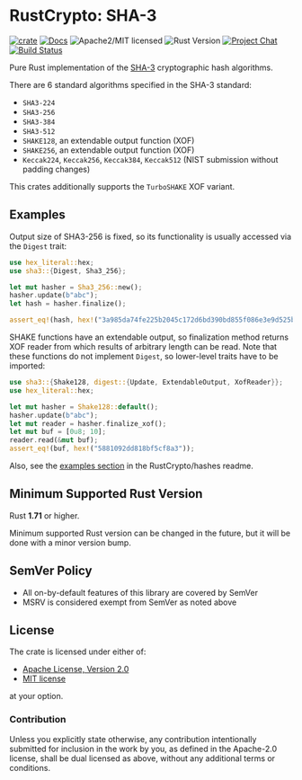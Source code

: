 # RustCrypto: SHA-3

[![crate][crate-image]][crate-link]
[![Docs][docs-image]][docs-link]
![Apache2/MIT licensed][license-image]
![Rust Version][rustc-image]
[![Project Chat][chat-image]][chat-link]
[![Build Status][build-image]][build-link]

Pure Rust implementation of the [SHA-3] cryptographic hash algorithms.

There are 6 standard algorithms specified in the SHA-3 standard:

* `SHA3-224`
* `SHA3-256`
* `SHA3-384`
* `SHA3-512`
* `SHAKE128`, an extendable output function (XOF)
* `SHAKE256`, an extendable output function (XOF)
* `Keccak224`, `Keccak256`, `Keccak384`, `Keccak512` (NIST submission
   without padding changes)

This crates additionally supports the `TurboSHAKE` XOF variant.

## Examples

Output size of SHA3-256 is fixed, so its functionality is usually
accessed via the `Digest` trait:

```rust
use hex_literal::hex;
use sha3::{Digest, Sha3_256};

let mut hasher = Sha3_256::new();
hasher.update(b"abc");
let hash = hasher.finalize();

assert_eq!(hash, hex!("3a985da74fe225b2045c172d6bd390bd855f086e3e9d525b46bfe24511431532"));
```

SHAKE functions have an extendable output, so finalization method returns
XOF reader from which results of arbitrary length can be read. Note that
these functions do not implement `Digest`, so lower-level traits have to
be imported:

```rust
use sha3::{Shake128, digest::{Update, ExtendableOutput, XofReader}};
use hex_literal::hex;

let mut hasher = Shake128::default();
hasher.update(b"abc");
let mut reader = hasher.finalize_xof();
let mut buf = [0u8; 10];
reader.read(&mut buf);
assert_eq!(buf, hex!("5881092dd818bf5cf8a3"));
```

Also, see the [examples section] in the RustCrypto/hashes readme.

## Minimum Supported Rust Version

Rust **1.71** or higher.

Minimum supported Rust version can be changed in the future, but it will be
done with a minor version bump.

## SemVer Policy

- All on-by-default features of this library are covered by SemVer
- MSRV is considered exempt from SemVer as noted above

## License

The crate is licensed under either of:

* [Apache License, Version 2.0](http://www.apache.org/licenses/LICENSE-2.0)
* [MIT license](http://opensource.org/licenses/MIT)

at your option.

### Contribution

Unless you explicitly state otherwise, any contribution intentionally submitted
for inclusion in the work by you, as defined in the Apache-2.0 license, shall be
dual licensed as above, without any additional terms or conditions.

[//]: # (badges)

[crate-image]: https://img.shields.io/crates/v/sha3.svg
[crate-link]: https://crates.io/crates/sha3
[docs-image]: https://docs.rs/sha3/badge.svg
[docs-link]: https://docs.rs/sha3/
[license-image]: https://img.shields.io/badge/license-Apache2.0/MIT-blue.svg
[rustc-image]: https://img.shields.io/badge/rustc-1.71+-blue.svg
[chat-image]: https://img.shields.io/badge/zulip-join_chat-blue.svg
[chat-link]: https://rustcrypto.zulipchat.com/#narrow/stream/260041-hashes
[build-image]: https://github.com/RustCrypto/hashes/workflows/sha3/badge.svg?branch=master
[build-link]: https://github.com/RustCrypto/hashes/actions?query=workflow%3Asha3

[//]: # (general links)

[SHA-3]: https://en.wikipedia.org/wiki/SHA-3
[examples section]: https://github.com/RustCrypto/hashes#Examples
